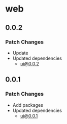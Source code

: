# web

## 0.0.2

### Patch Changes

- Update
- Updated dependencies
  - ui@0.0.2

## 0.0.1

### Patch Changes

- Add packages
- Updated dependencies
  - ui@0.0.1
